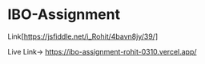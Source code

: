 # IBO-Assignment

Link[https://jsfiddle.net/i_Rohit/4bavn8jy/39/]

Live Link-> https://ibo-assignment-rohit-0310.vercel.app/
